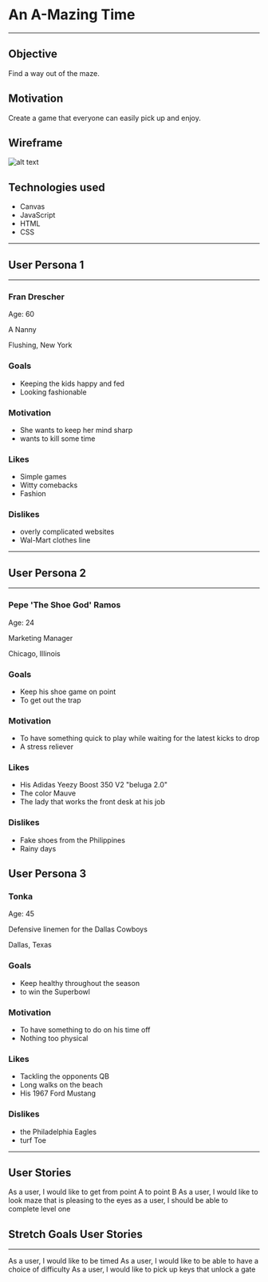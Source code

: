 # An A-Mazing Time

---

## Objective

Find a way out of the maze.

## Motivation
Create a game that everyone can easily pick up and enjoy.

## Wireframe

![alt text]('WireFrame.jpg')


## Technologies used

* Canvas
* JavaScript
* HTML
* CSS

---


## User Persona 1
---

### Fran Drescher

Age: 60

A Nanny

Flushing, New York

### Goals
* Keeping the kids happy and fed
* Looking fashionable

### Motivation
* She wants to keep her mind sharp
* wants to kill some time

### Likes
* Simple games
* Witty comebacks
* Fashion

### Dislikes
* overly complicated websites
* Wal-Mart clothes line
---

## User Persona 2
---

### Pepe 'The Shoe God' Ramos

Age: 24

Marketing Manager

Chicago, Illinois

### Goals
* Keep his shoe game on point
* To get out the trap

### Motivation
* To have something quick to play while waiting for the latest kicks to drop
* A stress reliever

### Likes
* His Adidas Yeezy Boost 350 V2 "beluga 2.0"
* The color Mauve
* The lady that works the front desk at his job

### Dislikes
* Fake shoes from the Philippines
* Rainy days


## User Persona 3

### Tonka

Age: 45

Defensive linemen for the Dallas Cowboys

Dallas, Texas

### Goals
* Keep healthy throughout the season
* to win the Superbowl

### Motivation
* To have something to do on his time off
* Nothing too physical

### Likes
* Tackling the opponents QB
* Long walks on the beach
* His 1967 Ford Mustang

### Dislikes
* the Philadelphia Eagles
* turf Toe

---

## User Stories

As a user, I would like to get from point A to point B
As a user, I would like to look maze that is pleasing to the eyes
as a user, I should be able to complete level one

## Stretch Goals User Stories
---
As a user, I would like to be timed
As a user, I would like to be able to have a choice of difficulty
As a user, I would like to pick up keys that unlock a gate
